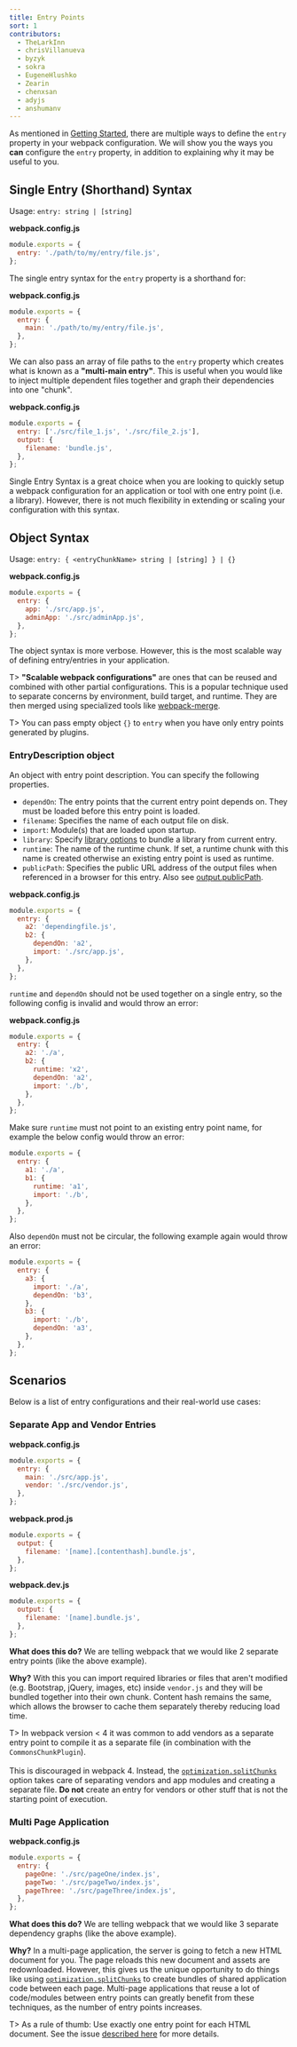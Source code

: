 ```yaml
---
title: Entry Points
sort: 1
contributors:
  - TheLarkInn
  - chrisVillanueva
  - byzyk
  - sokra
  - EugeneHlushko
  - Zearin
  - chenxsan
  - adyjs
  - anshumanv
---
```


As mentioned in [Getting Started](/guides/getting-started/#using-a-configuration), there are multiple ways to define the `entry` property in your webpack configuration. We will show you the ways you **can** configure the `entry` property, in addition to explaining why it may be useful to you.

## Single Entry (Shorthand) Syntax

Usage: `entry: string | [string]`

**webpack.config.js**

```javascript
module.exports = {
  entry: './path/to/my/entry/file.js',
};
```

The single entry syntax for the `entry` property is a shorthand for:

**webpack.config.js**

```javascript
module.exports = {
  entry: {
    main: './path/to/my/entry/file.js',
  },
};
```

We can also pass an array of file paths to the `entry` property which creates what is known as a **"multi-main entry"**. This is useful when you would like to inject multiple dependent files together and graph their dependencies into one "chunk".

**webpack.config.js**

```javascript
module.exports = {
  entry: ['./src/file_1.js', './src/file_2.js'],
  output: {
    filename: 'bundle.js',
  },
};
```

Single Entry Syntax is a great choice when you are looking to quickly setup a webpack configuration for an application or tool with one entry point (i.e. a library). However, there is not much flexibility in extending or scaling your configuration with this syntax.

## Object Syntax

Usage: `entry: { <entryChunkName> string | [string] } | {}`

**webpack.config.js**

```javascript
module.exports = {
  entry: {
    app: './src/app.js',
    adminApp: './src/adminApp.js',
  },
};
```

The object syntax is more verbose. However, this is the most scalable way of defining entry/entries in your application.

T> **"Scalable webpack configurations"** are ones that can be reused and combined with other partial configurations. This is a popular technique used to separate concerns by environment, build target, and runtime. They are then merged using specialized tools like [webpack-merge](https://github.com/survivejs/webpack-merge).

T> You can pass empty object `{}` to `entry` when you have only entry points generated by plugins.

### EntryDescription object

An object with entry point description. You can specify the following properties.

- `dependOn`: The entry points that the current entry point depends on. They must be loaded before this entry point is loaded.
- `filename`: Specifies the name of each output file on disk.
- `import`: Module(s) that are loaded upon startup.
- `library`: Specify [library options](/configuration/output/#outputlibrary) to bundle a library from current entry.
- `runtime`: The name of the runtime chunk. If set, a runtime chunk with this name is created otherwise an existing entry point is used as runtime.
- `publicPath`: Specifies the public URL address of the output files when referenced in a browser for this entry. Also see [output.publicPath](/configuration/output/#outputpublicpath).

**webpack.config.js**

```javascript
module.exports = {
  entry: {
    a2: 'dependingfile.js',
    b2: {
      dependOn: 'a2',
      import: './src/app.js',
    },
  },
};
```

`runtime` and `dependOn` should not be used together on a single entry, so the following config is invalid and would throw an error:

**webpack.config.js**

```javascript
module.exports = {
  entry: {
    a2: './a',
    b2: {
      runtime: 'x2',
      dependOn: 'a2',
      import: './b',
    },
  },
};
```

Make sure `runtime` must not point to an existing entry point name, for example the below config would throw an error:

```javascript
module.exports = {
  entry: {
    a1: './a',
    b1: {
      runtime: 'a1',
      import: './b',
    },
  },
};
```

Also `dependOn` must not be circular, the following example again would throw an error:

```javascript
module.exports = {
  entry: {
    a3: {
      import: './a',
      dependOn: 'b3',
    },
    b3: {
      import: './b',
      dependOn: 'a3',
    },
  },
};
```

## Scenarios

Below is a list of entry configurations and their real-world use cases:

### Separate App and Vendor Entries

**webpack.config.js**

```javascript
module.exports = {
  entry: {
    main: './src/app.js',
    vendor: './src/vendor.js',
  },
};
```

**webpack.prod.js**

```javascript
module.exports = {
  output: {
    filename: '[name].[contenthash].bundle.js',
  },
};
```

**webpack.dev.js**

```javascript
module.exports = {
  output: {
    filename: '[name].bundle.js',
  },
};
```

**What does this do?** We are telling webpack that we would like 2 separate entry points (like the above example).

**Why?** With this you can import required libraries or files that aren't modified (e.g. Bootstrap, jQuery, images, etc) inside `vendor.js` and they will be bundled together into their own chunk. Content hash remains the same, which allows the browser to cache them separately thereby reducing load time.

T> In webpack version < 4 it was common to add vendors as a separate entry point to compile it as a separate file (in combination with the `CommonsChunkPlugin`). <br><br> This is discouraged in webpack 4. Instead, the [`optimization.splitChunks`](/configuration/optimization/#optimizationsplitchunks) option takes care of separating vendors and app modules and creating a separate file. **Do not** create an entry for vendors or other stuff that is not the starting point of execution.

### Multi Page Application

**webpack.config.js**

```javascript
module.exports = {
  entry: {
    pageOne: './src/pageOne/index.js',
    pageTwo: './src/pageTwo/index.js',
    pageThree: './src/pageThree/index.js',
  },
};
```

**What does this do?** We are telling webpack that we would like 3 separate dependency graphs (like the above example).

**Why?** In a multi-page application, the server is going to fetch a new HTML document for you. The page reloads this new document and assets are redownloaded. However, this gives us the unique opportunity to do things like using [`optimization.splitChunks`](/configuration/optimization/#optimizationsplitchunks) to create bundles of shared application code between each page. Multi-page applications that reuse a lot of code/modules between entry points can greatly benefit from these techniques, as the number of entry points increases.

T> As a rule of thumb: Use exactly one entry point for each HTML document. See the issue [described here](https://bundlers.tooling.report/code-splitting/multi-entry/#webpack) for more details.
